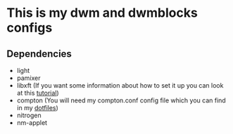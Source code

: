 # This is my dwm and dwmblocks configs

## Dependencies

* light
* pamixer
* libxft (If you want some information about how to set it up you can look at this [tutorial](https://www.maximilian-schillinger.de/articles/st-libxft-bgra-patch.html))
* compton (You will need my compton.conf config file which you can find in my [dotfiles](https://github.com/aliawan01/dotfiles))
* nitrogen 
* nm-applet

